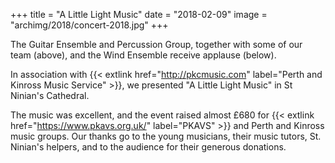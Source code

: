 +++
title = "A Little Light Music"
date = "2018-02-09"
image = "archimg/2018/concert-2018.jpg"
+++

The Guitar Ensemble and Percussion Group, together with some of our team (above), and the Wind Ensemble receive applause (below).

In association with {{< extlink href="http://pkcmusic.com" label="Perth and Kinross Music Service" >}}, we presented "A Little Light Music" in St Ninian's Cathedral.

The music was excellent, and the event raised almost £680 for {{< extlink href="https://www.pkavs.org.uk/" label="PKAVS" >}} and Perth and Kinross music groups. Our thanks go to the young musicians, their music tutors, St. Ninian's helpers, and to the audience for their generous donations.